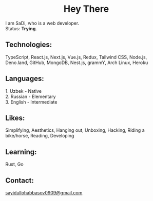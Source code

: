 <h1 align="center">Hey There</h1>

I am SaDi, who is a web developer.
<br />
Status: <b>Trying</b>.

<h2>Technologies:</h2>
TypeScript, React.js, Next.js, Vue.js, Redux, Tailwind CSS, Node.js, Deno.land, GitHub, MongoDB, Nest.js, grammY, Arch Linux, Heroku

<h2>Languages:</h2>
1. Uzbek - Native <br />
2. Russian - Elementary <br />
3. English - Intermediate

<h2>Likes:</h2>
Simplifying, Aesthetics, Hanging out, Unboxing, Hacking, Riding a bike/horse, Reading, Developing

<h2>Learning:</h2>
Rust, Go

<h2>Contact:</h2>
<a href="mailto:sayidullohabbasov0909@gmail.com">sayidullohabbasov0909@gmail.com</a>
